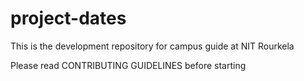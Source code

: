 # project-dates
This is the development repository for campus guide at NIT Rourkela

Please read CONTRIBUTING GUIDELINES before starting

